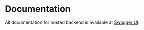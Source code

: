 # Documentation

All documentation for hosted backend is available at [Swagger UI](https://language-app-backend.herokuapp.com/swagger-ui/).